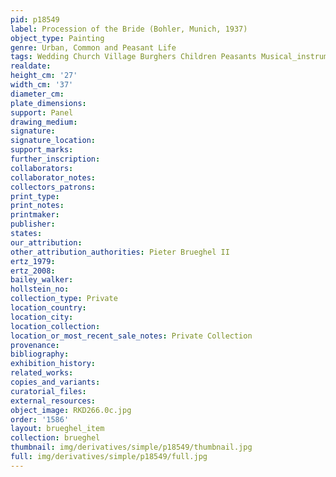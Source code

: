 ```yaml
---
pid: p18549
label: Procession of the Bride (Bohler, Munich, 1937)
object_type: Painting
genre: Urban, Common and Peasant Life
tags: Wedding Church Village Burghers Children Peasants Musical_instruments
realdate: 
height_cm: '27'
width_cm: '37'
diameter_cm: 
plate_dimensions: 
support: Panel
drawing_medium: 
signature: 
signature_location: 
support_marks: 
further_inscription: 
collaborators: 
collaborator_notes: 
collectors_patrons: 
print_type: 
print_notes: 
printmaker: 
publisher: 
states: 
our_attribution: 
other_attribution_authorities: Pieter Brueghel II
ertz_1979: 
ertz_2008: 
bailey_walker: 
hollstein_no: 
collection_type: Private
location_country: 
location_city: 
location_collection: 
location_or_most_recent_sale_notes: Private Collection
provenance: 
bibliography: 
exhibition_history: 
related_works: 
copies_and_variants: 
curatorial_files: 
external_resources: 
object_image: RKD266.0c.jpg
order: '1586'
layout: brueghel_item
collection: brueghel
thumbnail: img/derivatives/simple/p18549/thumbnail.jpg
full: img/derivatives/simple/p18549/full.jpg
---
```

